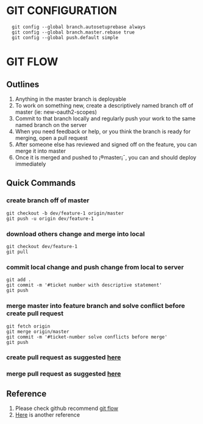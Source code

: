 
# GIT CONFIGURATION

```
  git config --global branch.autosetuprebase always
  git config --global branch.master.rebase true
  git config --global push.default simple
```

# GIT FLOW

## Outlines

1. Anything in the master branch is deployable
2. To work on something new, create a descriptively named branch off of master (ie: new-oauth2-scopes)
3. Commit to that branch locally and regularly push your work to the same named branch on the server
4. When you need feedback or help, or you think the branch is ready for merging, open a pull request
5. After someone else has reviewed and signed off on the feature, you can merge it into master
6. Once it is merged and pushed to ¡®master¡¯, you can and should deploy immediately

## Quick Commands

### create branch off of master
```
git checkout -b dev/feature-1 origin/master
git push -u origin dev/feature-1
```
### download others change and merge into local
```
git checkout dev/feature-1
git pull
```
### commit local change and push change from local to server
```
git add .
git commit -m '#ticket number with descriptive statement'
git push
```
### merge master into feature branch and solve conflict before create pull request
```
git fetch origin
git merge origin/master
git commit -m '#ticket-number solve conflicts before merge'
git push
```
### create pull request as suggested [here](https://help.github.com/articles/creating-a-pull-request/)
### merge pull request as suggested [here](https://help.github.com/articles/merging-a-pull-request/)

## Reference

1. Please check github recommend [git flow](https://help.github.com/articles/github-flow/)
2. [Here](http://scottchacon.com/2011/08/31/github-flow.html) is another reference


